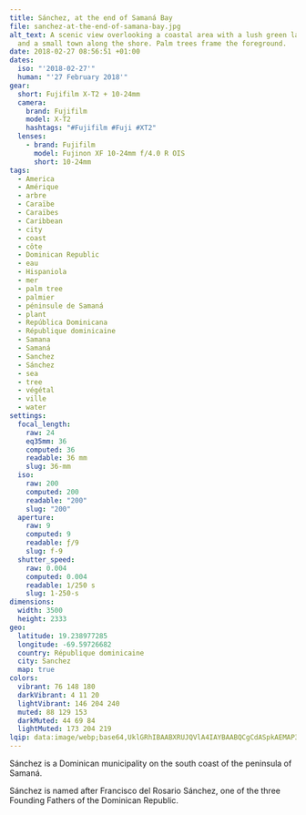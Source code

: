 ```yaml
---
title: Sánchez, at the end of Samaná Bay
file: sanchez-at-the-end-of-samana-bay.jpg
alt_text: A scenic view overlooking a coastal area with a lush green landscape
  and a small town along the shore. Palm trees frame the foreground.
date: 2018-02-27 08:56:51 +01:00
dates:
  iso: "'2018-02-27'"
  human: "'27 February 2018'"
gear:
  short: Fujifilm X-T2 + 10-24mm
  camera:
    brand: Fujifilm
    model: X-T2
    hashtags: "#Fujifilm #Fuji #XT2"
  lenses:
    - brand: Fujifilm
      model: Fujinon XF 10-24mm f/4.0 R OIS
      short: 10-24mm
tags:
  - America
  - Amérique
  - arbre
  - Caraïbe
  - Caraïbes
  - Caribbean
  - city
  - coast
  - côte
  - Dominican Republic
  - eau
  - Hispaniola
  - mer
  - palm tree
  - palmier
  - péninsule de Samaná
  - plant
  - República Dominicana
  - République dominicaine
  - Samana
  - Samaná
  - Sanchez
  - Sánchez
  - sea
  - tree
  - végétal
  - ville
  - water
settings:
  focal_length:
    raw: 24
    eq35mm: 36
    computed: 36
    readable: 36 mm
    slug: 36-mm
  iso:
    raw: 200
    computed: 200
    readable: "200"
    slug: "200"
  aperture:
    raw: 9
    computed: 9
    readable: ƒ/9
    slug: f-9
  shutter_speed:
    raw: 0.004
    computed: 0.004
    readable: 1/250 s
    slug: 1-250-s
dimensions:
  width: 3500
  height: 2333
geo:
  latitude: 19.238977285
  longitude: -69.59726682
  country: République dominicaine
  city: Sanchez
  map: true
colors:
  vibrant: 76 148 180
  darkVibrant: 4 11 20
  lightVibrant: 146 204 240
  muted: 88 129 153
  darkMuted: 44 69 84
  lightMuted: 173 204 219
lqip: data:image/webp;base64,UklGRhIBAABXRUJQVlA4IAYBAABQCgCdASpkAEMAP3Gyy140ubM0LNN4wzAuCWU7f1gAqgAEV2Uf1eCM6qx8DsuTA3z/28BfjuM5T/Yto4KtXvnbSDjUXq2qXXh1bJAdBgPSxzzq6nFg+smvWhFQAM0+Icp9yRqj2gsJeXra7lJ6eLlflrdz411hTmMumuOEpCBNa5BMuNKIiMO4tr2XpvCYLlT7paCObI8A0sMxgaDGFcuvoJRXEkkh6Vwr8iAjBLlhDE1UnOfOTJ9MoD8DQ5Wf+GqzDinpsYJe78T8GVDz6Q1e24VmJtC8+x3MJaygPY06SV/HknNrVsmBWaFr3XhCA9Eg6NesEmebXGj3twhZCLy3f14QyAAA
---
```


Sánchez is a Dominican municipality on the south coast of the peninsula of Samaná. 

Sánchez is named after Francisco del Rosario Sánchez, one of the three Founding Fathers of the Dominican Republic.
